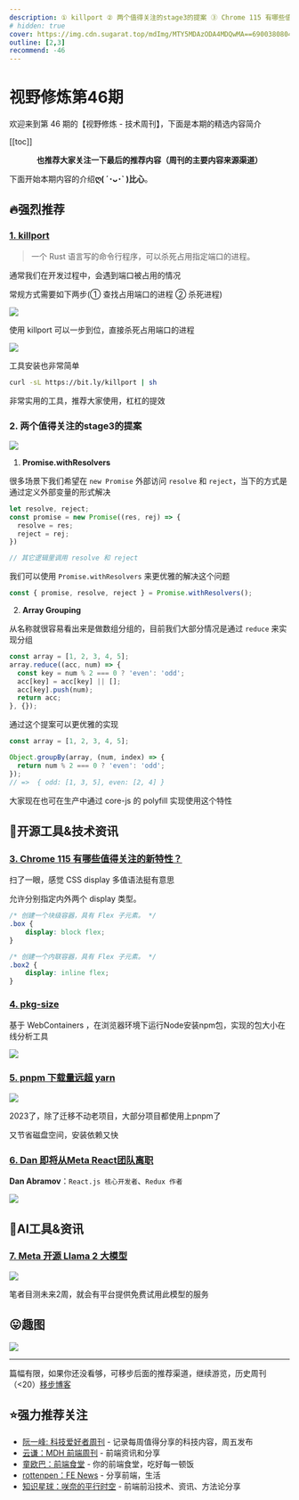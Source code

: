 ```yaml
---
description: ① killport ② 两个值得关注的stage3的提案 ③ Chrome 115 有哪些值得关注的新特性？ ④ pkg-size ⑤ pnpm 下载量远超 yarn ⑥ Dan 即将从Meta React团队离职 ⑦ Meta 开源 Llama 2 大模型
# hidden: true
cover: https://img.cdn.sugarat.top/mdImg/MTY5MDAzODA4MDQwMA==690038080400
outline: [2,3]
recommend: -46
---
```


# 视野修炼第46期

欢迎来到第 46 期的【视野修炼 - 技术周刊】，下面是本期的精选内容简介

[[toc]]

<center>

**​也推荐大家关注一下最后的推荐内容（周刊的主要内容来源渠道）**
</center>

下面开始本期内容的介绍**ღ( ´･ᴗ･` )比心**。
## 🔥强烈推荐
### [1. killport](https://github.com/jkfran/killport)

>一个 Rust 语言写的命令行程序，可以杀死占用指定端口的进程。

通常我们在开发过程中，会遇到端口被占用的情况

常规方式需要如下两步(① 查找占用端口的进程 ② 杀死进程)

![](https://img.cdn.sugarat.top/mdImg/MTY5MDAzNTY3NzU4NA==690035677584)

使用 killport 可以一步到位，直接杀死占用端口的进程

![](https://img.cdn.sugarat.top/mdImg/MTY5MDAzNTgwNzI0NQ==690035807245)

工具安装也非常简单

```sh
curl -sL https://bit.ly/killport | sh
```

非常实用的工具，推荐大家使用，杠杠的提效

### 2. 两个值得关注的stage3的提案

![](https://img.cdn.sugarat.top/mdImg/MTY5MDAzNjIxNTIxMg==690036215212)

1. **Promise.withResolvers**

很多场景下我们希望在 `new Promise` 外部访问 `resolve` 和 `reject`，当下的方式是通过定义外部变量的形式解决

```js
let resolve, reject;
const promise = new Promise((res, rej) => {
  resolve = res;
  reject = rej;
})

// 其它逻辑里调用 resolve 和 reject
```

我们可以使用 `Promise.withResolvers` 来更优雅的解决这个问题

```js
const { promise, resolve, reject } = Promise.withResolvers();
```

2. **Array Grouping**

从名称就很容易看出来是做数组分组的，目前我们大部分情况是通过 `reduce` 来实现分组

```js
const array = [1, 2, 3, 4, 5];
array.reduce((acc, num) => {
  const key = num % 2 === 0 ? 'even': 'odd';
  acc[key] = acc[key] || [];
  acc[key].push(num);
  return acc;
}, {});
```

通过这个提案可以更优雅的实现

```js
const array = [1, 2, 3, 4, 5];

Object.groupBy(array, (num, index) => {
  return num % 2 === 0 ? 'even': 'odd';
});
// =>  { odd: [1, 3, 5], even: [2, 4] }
```

大家现在也可在生产中通过 core-js 的 polyfill 实现使用这个特性

## 🔧开源工具&技术资讯
### [3. Chrome 115 有哪些值得关注的新特性？](https://mp.weixin.qq.com/s/2-4wqjdn32sKig1UFoKOJA)

扫了一眼，感觉 CSS display 多值语法挺有意思

允许分别指定内外两个 display 类型。

```css
/* 创建一个块级容器，具有 Flex 子元素。 */
.box {
    display: block flex;
}

/* 创建一个内联容器，具有 Flex 子元素。 */
.box2 {
    display: inline flex;
}
```

### [4. pkg-size](https://pkg-size.dev/)

基于 WebContainers ，在浏览器环境下运行Node安装npm包，实现的包大小在线分析工具

![](https://img.cdn.sugarat.top/mdImg/MTY5MDAzNzczODA1NA==690037738054)

### [5. pnpm 下载量远超 yarn](https://npmtrends.com/pnpm-vs-yarn)

![](https://img.cdn.sugarat.top/mdImg/MTY5MDAzNzkwMTQ2MQ==690037901461)

2023了，除了迁移不动老项目，大部分项目都使用上pnpm了

又节省磁盘空间，安装依赖又快

### [6. Dan 即将从Meta React团队离职](https://twitter.com/dan_abramov/status/1682029195843739649)
**Dan Abramov**：`React.js 核心开发者`、`Redux 作者`

![](https://img.cdn.sugarat.top/mdImg/MTY5MDAzODE2MTY3OA==690038161678)

## 🤖AI工具&资讯
### [7. Meta 开源 Llama 2 大模型](https://ai.meta.com/llama/)

![](https://img.cdn.sugarat.top/mdImg/MTY5MDAzOTAzMTI3OQ==690039031280)

笔者目测未来2周，就会有平台提供免费试用此模型的服务

## 😛趣图

![](https://img.cdn.sugarat.top/mdImg/MTY5MDAzODM1MTc0Ng==690038351746)

---

篇幅有限，如果你还没看够，可移步后面的推荐渠道，继续游览，历史周刊（<20）[移步博客](https://sugarat.top/weekly/index.html)

## ⭐️强力推荐关注
* [阮一峰: 科技爱好者周刊](https://www.ruanyifeng.com/blog/archives.html) - 记录每周值得分享的科技内容，周五发布
* [云谦：MDH 前端周刊](https://www.yuque.com/chencheng/mdh-weekly) - 前端资讯和分享
* [童欧巴：前端食堂](https://github.com/Geekhyt/weekly) - 你的前端食堂，吃好每一顿饭
* [rottenpen：FE News](https://rottenpen.zhubai.love/) - 分享前端，生活
* [知识星球：咲奈的平行时空](https://wx.zsxq.com/dweb2/index/group/15552285284822) - 前端前沿技术、资讯、方法论分享

